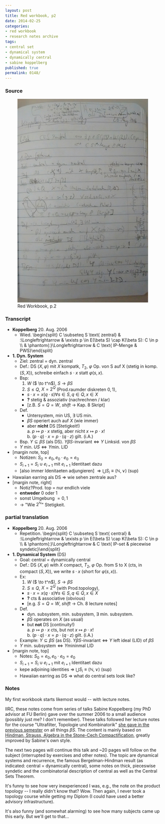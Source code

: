 ```yaml
---
layout: post
title: Red workbook, p2
date: 2014-02-25
categories:
- red workbook
- research notes archive
tags:
- central set
- dynamical system
- dynamically central
- sabine koppelberg
published: true
permalink: 0148/
---
```


### Source


<figure>
  <a href="/assets/2014/red_workbook-p2.jpg">
    <img alt="red workbook, p2" src="/assets/2014/red_workbook-p2.jpg"/>
  </a>
  <figcaption>
    Red Workbook, p.2
  </figcaption>
</figure>

### Transcript

*   **Koppelberg** 20\. Aug. 2006
    *   Wied. \begin{split} C \subseteq S \text{ zentral} & :\Longleftrightarrow & \exists p \in E(\beta S) \cap K(\beta S): C \in p \\\\ & \phantom{:}\Longleftrightarrow & C \text{ IP-Menge & PWS}\end{split}
*   **1\. Dyn. System**
    *   Ziel: zentral = dyn. zentral
    *   Def.: DS $(X,\varphi)$ mit $X$ kompatk, $T_ 2$, $\varphi$ Op. von S auf X (stetig in komp. $(S,X)$), schreibe einfach $s\cdot x$ statt $\varphi(s,x)$.
    *   Bsp:
        1.  $W$ ($ \to t^n$), $S \to \beta S$
        2.  $S\leq Q$, $X=2^Q$ (Prod.raumder diskreten ${0,1}$),
        *   $s\cdot x = x (q\cdot s) \forall s \in S, q\in Q, x\in X$
        *   **?** stetig & assoziativ (nachrechnen / klar)
        *   [z.B. $S=Q=W$, $shift$ -> Kap. 8 Skript]
    *   Def.
        *   Untersystem, min US, $\exists$ US min.
        *   $\beta S$ operiert auch auf $X$ (wie immer)
        *   aber **nicht** DS [Stetigkeit!)  
             a. $p\mapsto p \cdot x$ stetig, aber nicht $x \mapsto p \cdot x$!  
             b. $(p \cdot q) \cdot x = p \cdot (q \cdot z)$ gilt. (i.A.)
    *   Bsp. $Y\subseteq \beta S$ (als DS). $Y \beta S\text{-invariant} \Leftrightarrow Y \text{ Linksid. von } \beta S$
    *   $Y \text{ min. } US \Leftrightarrow Y \text{min. LID}$
*   [margin note, top]
    *   Notizen: $S_ 0={e_ 0}, e_ 0 \cdot e_ 0 = e_ 0$
    *   $S_ {i+1} = S_ i \cup {e_ {i+1}}$ mit $e_ {i+1}$ Identitaet dazu
    *   [also immer Idenitaeten adjungieren] $\Rightarrow \bigcup S_ i \equiv (\mathbb{N}, \vee)$ (sup)
*   Hawaiian earring als DS => wie sehen zentrale aus?
*   [margin note, right]
    *   Notiz?Prod. top = nur endlich viele
    *   **entweder** 0 oder 1
    *   sonst Umgebung $= {0,1}$
    *   -> "Wie $2^{\mathbb{N}}$" Stetigkeit.

### partial translation

*   **Koppelberg** 20\. Aug. 2006
    *   Repetition. \begin{split} C \subseteq S \text{ central} & :\Longleftrightarrow & \exists p \in E(\beta S) \cap K(\beta S): C \in p \\\\ & \phantom{:}\Longleftrightarrow & C \text{ IP-set & piecewise syndetic}\end{split}
*   **1\. Dynamical System** (DS)
    *   Goal: central = dynamically central
    *   Def.: DS $(X,\varphi)$ with $X$ compact, $T_ 2$, $\varphi$ Op. from S to X (cts, in compact $(S,X)$), we write $s\cdot x$ (short for $\varphi(s,x)$).
    *   Ex:
        1.  $W$ ($ \to t^n$), $S \to \beta S$
        2.  $S\leq Q$, $X=2^Q$ (with Prod.topology),
        *   $s\cdot x = x (q\cdot s) \forall s \in S, q\in Q, x\in X$
        *   **?** cts & associative (obvious)
        *   [e.g. $S=Q=W$, $shift$ -> Ch. 8 lecture notes]
    *   Def.
        *   dyn. subsystem, min. subsystem, $\exists$ min. subsystem.
        *   $\beta S$ operates on $X$ (as usual)
        *   but **not** DS [continuity!)  
             a. $p\mapsto p \cdot x$ cts, but not $x \mapsto p \cdot x$!  
             b. $(p \cdot q) \cdot x = p \cdot (q \cdot z)$ gilt. (i.A.)
    *   Example: $Y\subseteq \beta S$ (as DS). $Y \beta S\text{-invariant} \Leftrightarrow Y \text{ left ideal (LID) of } \beta S$
    *   $Y \text{ min. subsystem} \Leftrightarrow Y \text{mininmal LID}$
*   [margin note, top]
    *   Notes: $S_ 0={e_ 0}, e_ 0 \cdot e_ 0 = e_ 0$
    *   $S_ {i+1} = S_ i \cup {e_ {i+1}}$ mit $e_ {i+1}$ Identitaet dazu
    *   kepe adjoining identities => $\bigcup S_ i \equiv (\mathbb{N}, \vee)$ (sup)
    *   Hawaiian earring as DS => what do central sets look like?

### Notes

My first workbook starts likemost would -- with lecture notes.

IIRC, these notes come from series of talks Sabine Koppelberg (my PhD advisor at FU Berlin) gave over the summer 2006 to a small audience (possibly just me? I don't remember). These talks followed her lecture notes for the course "Ultrafilter, Topologie und Kombinatorik" [she gave in the previous semester](https://www.mi.fu-berlin.de/kvv/lecturer.htm?id=318) on all things $\beta S$. The content is mainly based on [Hindman, Strauss, Algebra in the Stone-Cech Compactification](www.degruyter.com/view/product/47147), greatly improved by Sabine's own style.

The next two pages will continue this talk and ~20 pages will follow on the subject (interrupted by exercises and other notes). The topic are dynamical systems and recurrence, the famous Bergelman-Hindman result (as indicated: central = dynamically central), some notes on thick, pieceswise syndetic and the combinatorial description of central as well as the Central Sets Theorem.

It's funny to see how very inexperienced I was, e.g., the note on the product topology -- I really didn't know that? Wow. Then again, I never took a topology course while getting my Diplom (I could have used a better advisory infrastructure).

It's also funny (and somewhat alarming) to see how many subjects came up this early. But we'll get to that...
